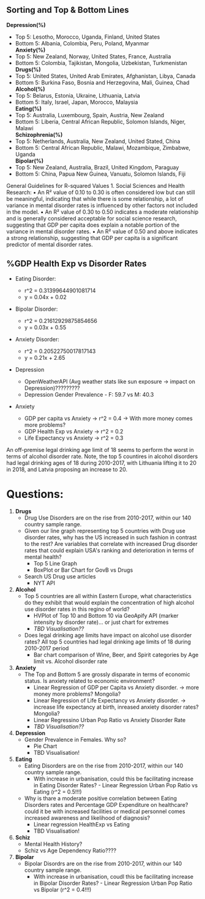 ## Sorting and Top & Bottom Lines
**Depression(%)**  
* Top 5: Lesotho, Morocco, Uganda, Finland, United States  
* Bottom 5: Albania, Colombia, Peru, Poland, Myanmar  
**Anxiety(%)**  
* Top 5: New Zealand, Norway, United States, France, Australia  
* Bottom 5: Colombia, Tajikistan, Mongolia, Uzbekistan, Turkmenistan  
**Drugs(%)**  
* Top 5: United States, United Arab Emirates, Afghanistan, Libya, Canada  
* Bottom 5: Burkina Faso, Bosnia and Herzegovina, Mali, Guinea, Chad  
**Alcohol(%)**  
* Top 5: Belarus, Estonia, Ukraine, Lithuania, Latvia  
* Bottom 5: Italy, Israel, Japan, Morocco, Malaysia  
**Eating(%)**  
* Top 5: Australia, Luxembourg, Spain, Austria, New Zealand  
* Bottom 5: Liberia, Central African Republic, Solomon Islands, Niger, Malawi  
**Schizophrenia(%)**  
* Top 5: Netherlands, Australia, New Zealand, United Stated, China  
* Bottom 5: Central African Republic, Malawi, Mozambique, Zimbabwe, Uganda  
**Bipolar(%)**  
* Top 5: New Zealand, Australia, Brazil, United Kingdom, Paraguay  
* Bottom 5: China, Papua New Guinea, Vanuatu, Solomon Islands, Fiji 


General Guidelines for R-squared Values
	1.	Social Sciences and Health Research:
	▪	An R² value of 0.10 to 0.30 is often considered low but can still be meaningful, indicating that while there is some relationship, a lot of variance in mental disorder rates is influenced by other factors not included in the model.
	▪	An R² value of 0.30 to 0.50 indicates a moderate relationship and is generally considered acceptable for social science research, suggesting that GDP per capita does explain a notable portion of the variance in mental disorder rates.
	▪	An R² value of 0.50 and above indicates a strong relationship, suggesting that GDP per capita is a significant predictor of mental disorder rates.


## %GDP Health Exp vs Disorder Rates  
* Eating Disorder:  
    * r^2 = 0.31399644901081714  
    * y = 0.04x + 0.02  
* Bipolar Disorder:  
    * r^2 = 0.21612929875854656  
    * y = 0.03x + 0.55  
* Anxiety Disorder:  
    * r^2 = 0.20522750017817143  
    * y = 0.21x + 2.65  



* Depression
    * OpenWeatherAPI (Avg weather stats like sun exposure -> impact on Depression)?????????  
    * Depression Gender Prevalence - F: 59.7 vs M: 40.3
* Anxiety
    * GDP per capita vs Anxiety -> r^2 = 0.4 -> With more money comes more problems?
    * GDP Health Exp vs Anxiety -> r^2 = 0.2
    * Life Expectancy vs Anxiety -> r^2 = 0.3


An off-premise legal drinking age limit of 18 seems to perform the worst in terms of alcohol disorder rate. Note, the top 5 countires in alcohol disorders had legal drinking ages of 18 during 2010-2017, with Lithuania lifting it to 20 in 2018, and Latvia proposing an increase to 20.




# Questions:
1. **Drugs** 
    * Drug Use Disorders are on the rise from 2010-2017, within our 140 country sample range.
    * Given our line graph representing top 5 countries with Drug use disorder rates, why has the US increased in such fashion in contrast to the rest? Are variables that correlate with increased Drug disorder rates that could explain USA's ranking and deterioration in terms of mental health?
        * Top 5 Line Graph
        * BoxPlot or Bar Chart for GovB vs Drugs
    * Search US Drug use articles
        * NYT API
2. **Alcohol**
    * Top 5 countries are all within Eastern Europe, what characteristics do they exhibit that would explain the concentration of high alcohol use disorder rates in this regino of world?
        * HVPlot of Top 10 and Bottom 10 via GeoApify API (marker intensity by disorder rate)... or just chart for extremes
        * *TBD Visualisation??*
    * Does legal drinking age limits have impact on alcohol use disorder rates? All top 5 countries had legal drinking age limits of 18 during 2010-2017 period
        * Bar chart comparison of Wine, Beer, and Spirit categories by Age limit vs. Alcohol disorder rate
3. **Anxiety**
    * The Top and Bottom 5 are grossly disparate in terms of economic status. Is anxiety related to economic environment?
        * Linear Regression of GDP per Capita vs Anxiety disorder. -> more money more problems? Mongolia?
        * Linear Regression of Life Expectancy vs Anxiety disorder. -> increase life expectancy at birth, inreased anxiety disorder rates? Mongolia?
        * Linear Regressino Urban Pop Ratio vs Anxiety Disorder Rate
        * *TBD Visualisation??*
4. **Depression**
    * Gender Prevalence in Females. Why so?
        * Pie Chart
        * TBD Visualisation!
5. **Eating**
    * Eating Disorders are on the rise from 2010-2017, within our 140 country sample range.
        * With increase in urbanisation, could this be facilitating increase in Eating Disorder Rates? - Linear Regression Urban Pop Ratio vs Eating (r^2 = 0.5!!!)
    * Why is thare a moderate positive correlation between Eating Disorders rates and Percentage GDP Expenditure on healthcare? could it be with increased facilities or medical personnel comes increased awareness and likelihood of diagnosis?
        * Linear regression HealthExp vs Eating
        * TBD Visualisation!
6. **Schiz**
    * Mental Health History?
    * Schiz vs Age Dependency Ratio????
7. **Bipolar**
    * Bipolar Disordrs are on the rise from 2010-2017, within our 140 country sample range.
        * With increase in urbanisation, coudl this be facilitating increase in Bipolar Disorder Rates? - Linear Regression Urban Pop Ratio vs Bipolar (r^2 = 0.4!!!)
